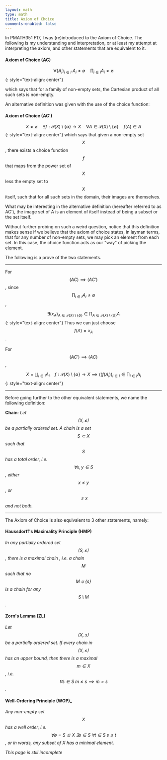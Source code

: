 ```yaml
---
layout: math
type: math
title: Axiom of Choice
comments-enabled: false
---
```


In PMATH351 F17, I was (re)introduced to the Axiom of Choice. The following is my understanding and interpretation, or at least my attempt at interpreting the axiom, and other statements that are equivalent to it.

#### Axiom of Choice (AC)

$$\forall \{A_i\}_{i \in I} \; A_i \neq \emptyset \quad \prod_{i \in I} A_i \neq \emptyset$$
{: style="text-align: center"}

which says that for a family of non-empty sets, the Cartesian product of all such sets is non-empty.

An alternative definition was given with the use of the choice function:

#### Axiom of Choice (AC')

$$X \neq \emptyset \quad \exists f:\mathcal{P}(X) \setminus \{\emptyset\} \to X \quad \forall A \in \mathcal{P}(X) \setminus \{\emptyset\} \quad f(A) \in A$$
{: style="text-align: center"}
which says that given a non-empty set $$X$$, there exists a choice function $$f$$ that maps from the power set of $$X$$ less the empty set to $$X$$ itself, such that for all such sets in the domain, their images are themselves.

What may be interesting in the alternative definition (hereafter referred to as AC'), the image set of A is an element of itself instead of being a subset or the set itself.

Without further probing on such a weird question, notice that this definition makes sense if we believe that the axiom of choice states, in layman terms, that for any number of non-empty sets, we may pick an element from each set. In this case, the choice function acts as our "way" of picking the element.

The following is a prove of the two statements.

---

For $$(AC) \implies (AC')$$, since $$\prod_{i \in I} A_i \neq \emptyset$$,

$$\exists (x_A)_{A \in \mathcal{P}(X)\setminus\{\emptyset\}} \in \prod_{A \in \mathcal{P}(X)\setminus\{\emptyset\}} A$$
{: style="text-align: center"}
Thus we can just choose $$f(A) = x_A$$.

For $$(AC') \implies (AC)$$,

$$X = \bigsqcup_{i \in I} A_i \quad f: \mathcal{P}(X) \setminus \{\emptyset\} \to X \implies \Big( (f(A_i) \Big)_{i \in I} \in \prod_{i \in I} A_i$$
{: style="text-align: center"}

---

Before going further to the other equivalent statements, we name the following definition:

**Chain**: _Let $$(X, \leq)$$ be a partially ordered set. A chain is a set $$S \subset X$$ such that $$S$$ has a total order, i.e. $$\forall x, y \in S$$, either $$x \leq y$$, or $$\leq x$$ and not both._

---

The Axiom of Choice is also equivalent to 3 other statements, namely:

#### Haussdorff's Maximality Principle (HMP)

_In any partially ordered set $$ (S, \leq ) $$, there is a maximal chain , i.e. a chain $$M$$ such that no $$M \cup \{s\}$$ is a chain for any $$S \setminus M$$._

#### Zorn's Lemma (ZL)

_Let $$(X, \leq)$$ be a partially ordered set. If every chain in $$(X, \leq)$$ has an upper bound, then there is a maximal $$m \in X$$, i.e. $$\forall s \in S \; m \leq s \implies m = s$$._

#### Well-Ordering Principle (WOP)_

_Any non-empty set $$X$$ has a well order, i.e. $$\forall \emptyset = S \subseteq X \; \exists s \in S \; \forall t \in S \; s \leq t$$, or in words, any subset of X has a minimal element._

_This page is still incomplete_
